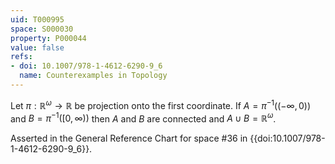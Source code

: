```yaml
---
uid: T000995
space: S000030
property: P000044
value: false
refs:
- doi: 10.1007/978-1-4612-6290-9_6
  name: Counterexamples in Topology
---
```


Let $\pi:\mathbb{R}^\omega \rightarrow \mathbb{R}$ be projection onto the first coordinate. If $A = \pi^{-1}((-\infty,0))$ and $B = \pi^{-1}([0,\infty))$ then $A$ and $B$ are connected and $A \cup B = \mathbb{R}^\omega$.

Asserted in the General Reference Chart for space #36 in
{{doi:10.1007/978-1-4612-6290-9_6}}.
